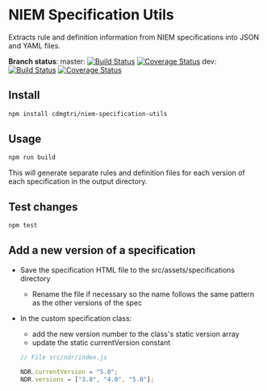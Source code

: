 
# NIEM Specification Utils

Extracts rule and definition information from NIEM specifications into JSON and YAML files.

**Branch status**: master: [![Build Status](https://travis-ci.org/cdmgtri/niem-specification-utils.svg?branch=master)](https://travis-ci.org/cdmgtri/niem-specification-utils)
[![Coverage Status](https://coveralls.io/repos/github/cdmgtri/niem-specification-utils/badge.svg?branch=master)](https://coveralls.io/github/cdmgtri/niem-specification-utils?branch=master)
dev: [![Build Status](https://travis-ci.org/cdmgtri/niem-specification-utils.svg?branch=dev)](https://travis-ci.org/cdmgtri/niem-specification-utils)
[![Coverage Status](https://coveralls.io/repos/github/cdmgtri/niem-specification-utils/badge.svg?branch=dev)](https://coveralls.io/github/cdmgtri/niem-specification-utils?branch=dev)

## Install

```bash
npm install cdmgtri/niem-specification-utils
```

## Usage

```bash
npm run build
```

This will generate separate rules and definition files for each version of each specification in the output directory.

## Test changes

```bash
npm test
```

## Add a new version of a specification

- Save the specification HTML file to the src/assets/specifications directory

  - Rename the file if necessary so the name follows the same pattern as the other versions of the spec

- In the custom specification class:
  - add the new version number to the class's static version array
  - update the static currentVersion constant

  ```js
  // File src/ndr/index.js

  NDR.currentVersion = "5.0";
  NDR.versions = ["3.0", "4.0", "5.0"];
  ```
